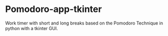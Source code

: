 # Pomodoro-app-tkinter
Work timer with short and long breaks based on the Pomodoro Technique in python with a tkinter GUI.
